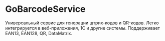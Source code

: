# GoBarcodeService
Универсальный сервис для генерации штрих-кодов и QR-кодов. Легко интегрируется в веб-приложения, 1С и другие системы. Поддерживает EAN13, EAN128, QR, DataMatrix.
